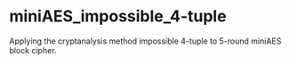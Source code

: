 # miniAES_impossible_4-tuple
Applying the cryptanalysis method impossible 4-tuple to 5-round miniAES block cipher.
